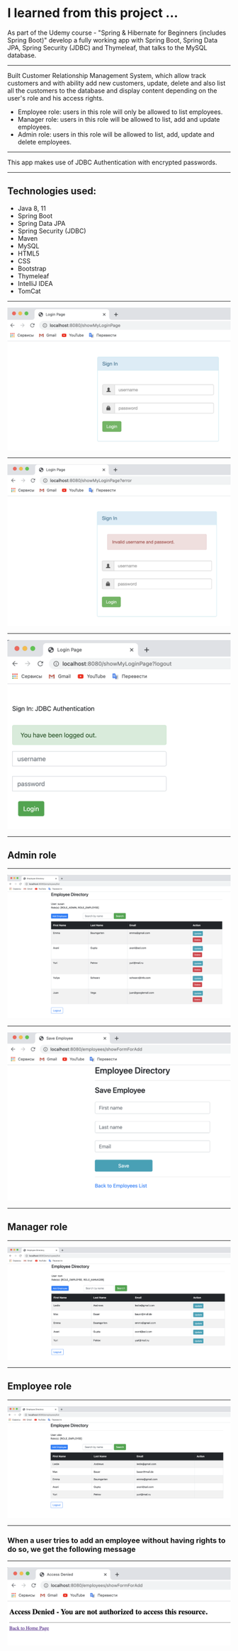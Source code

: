 # I learned from this project ...

As part of the Udemy course - "Spring & Hibernate for Beginners (includes Spring Boot)" develop a fully working app with 
Spring Boot, Spring Data JPA, Spring Security (JDBC) and Thymeleaf, that talks to the MySQL database.
******
Built Customer Relationship Management System, which allow track customers and with ability 
add new customers, update, delete and also list all the customers to the database and display content 
depending on the user's role and his access rights.

- Employee role: users in this role will only be allowed to list employees.
- Manager role: users in this role will be allowed to list, add and update employees.
- Admin role: users in this role will be allowed to list, add, update and delete employees. 
******
This app makes use of JDBC Authentication with encrypted passwords.
******
## Technologies used:
- Java 8, 11
- Spring Boot
- Spring Data JPA
- Spring Security (JDBC)
- Maven
- MySQL
- HTML5
- CSS
- Bootstrap
- Thymeleaf
- IntelliJ IDEA
- TomCat
*****
![](screenshots/login_form.png)
*****
![](screenshots/Invalid_registration_details.png)
*****
![](screenshots/successful_logout.png)
*****
## Admin role
*****
![](screenshots/User_with_full_access_rights.png)
*****
![](screenshots/Add_employee.png)
*****
## Manager role
*****
![](screenshots/User_without_deletion_rights.png)
*****
## Employee role
*****
![](screenshots/User_with_view_only_access.png)
*****
### When a user tries to add an employee without having rights to do so, we get the following message
*****
![](screenshots/Access_denied.png)
